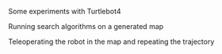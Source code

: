 Some experiments with Turtlebot4 

Running search algorithms on a generated map

Teleoperating the robot in the map and repeating the trajectory
